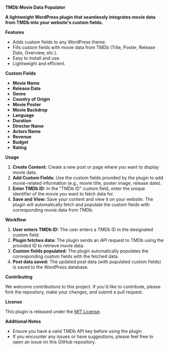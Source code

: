 **TMDb Movie Data Populator**

**A lightweight WordPress plugin that seamlessly integrates movie data from TMDb into your website's custom fields.**

**Features**

- Adds custom fields to any WordPress theme.
- Fills custom fields with movie data from TMDb (Title, Poster, Release Date, Overview, etc.).
- Easy to install and use.
- Lightweight and efficient.

**Custom Fields**

- **Movie Name**
- **Release Date**
- **Genre**
- **Country of Origin**
- **Movie Poster**
- **Movie Backdrop**
- **Language**
- **Duration**
- **Director Name**
- **Actors Name**
- **Revenue**
- **Budget**
- **Rating**

**Usage**

1. **Create Content:** Create a new post or page where you want to display movie data.
2. **Add Custom Fields:** Use the custom fields provided by the plugin to add movie-related information (e.g., movie title, poster image, release date).
3. **Enter TMDb ID:** In the "TMDb ID" custom field, enter the unique identifier of the movie you want to fetch data for.
4. **Save and View:** Save your content and view it on your website. The plugin will automatically fetch and populate the custom fields with corresponding movie data from TMDb.

**Workflow**

1. **User enters TMDb ID:** The user enters a TMDb ID in the designated custom field.
2. **Plugin fetches data:** The plugin sends an API request to TMDb using the provided ID to retrieve movie data.
3. **Custom fields populated:** The plugin automatically populates the corresponding custom fields with the fetched data.
4. **Post data saved:** The updated post data (with populated custom fields) is saved to the WordPress database.

**Contributing**

We welcome contributions to this project. If you'd like to contribute, please fork the repository, make your changes, and submit a pull request.

**License**

This plugin is released under the [MIT License](https://opensource.org/licenses/MIT).

**Additional Notes**

- Ensure you have a valid TMDb API key before using the plugin.
- If you encounter any issues or have suggestions, please feel free to open an issue on this GitHub repository.



